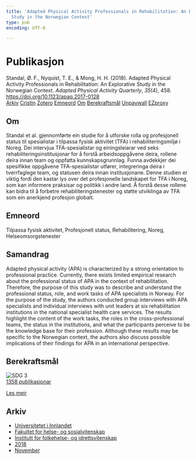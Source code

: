 ```yaml
---
title: 'Adapted Physical Activity Professionals in Rehabilitation: An Explorative
  Study in the Norwegian Context'
type: pub
encoding: UTF-8

---
```

<h1>Publikasjon</h1>
<article id="csl-bib-container-MYG25E9V" class="csl-bib-container">
  <div class="csl-bib-body"> <div class="csl-entry">Standal, Ø. F., Nyquist, T. E., &#38; Mong, H. H. (2018). Adapted Physical Activity Professionals in Rehabilitation: An Explorative Study in the Norwegian Context. <i>Adapted Physical Activity Quarterly</i>, <i>35</i>(4), 458. <a href="https://doi.org/10.1123/apaq.2017-0128">https://doi.org/10.1123/apaq.2017-0128</a></div> </div>
  <div class="csl-bib-buttons">
    <a href="#taxonomy-article-MYG25E9V" alt="archive" class="csl-bib-button">Arkiv</a>
    <a href="https://app.cristin.no/results/show.jsf?id=1634780" alt="Cristin" class="csl-bib-button">Cristin</a>
    <a href="http://zotero.org/groups/5881554/items/MYG25E9V" alt="Zotero" class="csl-bib-button">Zotero</a>
    <a href="#keywords-article-MYG25E9V" alt="keywords" class="csl-bib-button">Emneord</a>
    <a href="#about-article-MYG25E9V" alt="about_pub" class="csl-bib-button">Om</a>
    <a href="#sdg-article-MYG25E9V" alt="sdg" class="csl-bib-button">Berekraftsmål</a>
    <a href="https://brage.inn.no/inn-xmlui/bitstream/11250/2646753/1/APA%2bprofessionals.pdf" alt="Unpaywall" class="csl-bib-button">Unpaywall</a>
    <a href="https://brage.inn.no/inn-xmlui/bitstream/11250/2646753/1/APA%2bprofessionals.pdf" alt="EZproxy" class="csl-bib-button">EZproxy</a>
  </div>
  <div id="csl-bib-meta-container-MYG25E9V"></div>
</article>
<div id="csl-bib-meta-MYG25E9V" class="csl-bib-meta">
  <article id="about-article-MYG25E9V" class="about_pub-article">
    <h1>Om</h1>
    Standal et al. gjennomførte ein studie for å utforske rolla og profesjonell status til spesialistar i tilpassa fysisk aktivitet (TFA) i rehabiliteringsmiljø i Noreg. Dei intervjua TFA-spesialistar og einingsleiarar ved seks rehabiliteringsinstitusjonar for å forstå arbeidsoppgåvene deira, rollene deira innan team og oppfatta kunnskapsgrunnlag. Funna avdekkjer dei spesifikke oppgåvene TFA-spesialistar utfører, integreringa deira i tverrfaglege team, og statusen deira innan institusjonane. Denne studien er viktig fordi den kastar lys over det profesjonelle landskapet for TFA i Noreg, som kan informere praksisar og politikk i andre land. Å forstå desse rollene kan bidra til å forbetre rehabiliteringstenester og støtte utviklinga av TFA som ein anerkjend profesjon globalt.
  </article>
  <article id="keywords-article-MYG25E9V" class="keywords-article">
    <h1>Emneord</h1>
    Tilpassa fysisk aktivitet, Profesjonell status, Rehabilitering, Noreg, Helseomsorgstenester
  </article>
  <article id="abstract-article-MYG25E9V" class="abstract-article">
    <h1>Samandrag</h1>
    Adapted physical activity (APA) is characterized by a strong orientation to professional practice. Currently, there exists limited empirical research about the professional status of APA in the context of rehabilitation. Therefore, the purpose of this study was to describe and understand the professional status, role, and work tasks of APA specialists in Norway. For the purpose of the study, the authors conducted group interviews with APA specialists and individual interviews with unit leaders at six rehabilitation institutions in the national specialist health care services. The results highlight the content of the work tasks, the roles in the cross-professional teams, the status in the institutions, and what the participants perceive to be the knowledge base for their profession. Although these results may be specific to the Norwegian context, the authors also discuss possible implications of their findings for APA in an international perspective.
  </article>
  <article id="sdg-article-MYG25E9V" class="sdg-article">
    <h1>Berekraftsmål</h1>
    <div class="sdg-container"><div id="sdg3" class="sdg">
        <img src="{{< params subfolder >}}images/sdg/sdg03_nn.png" class="image" alt="SDG 3">
        <div class="sdg-overlay">
          <a href="/nn/archive/?key=?sdg=3#archive" class="sdg-publication-count"><span>1358</span> publikasjonar</a>
          <p><a href="https://fn.no/om-fn/fns-baerekraftsmaal/god-helse-og-livskvalitet?lang=nno-NO" class="sdg-read-more">Les meir</a></p>
        </div>
      </div></div>
  </article>
  <article id="taxonomy-article-MYG25E9V" class="taxonomy-article">
    <h1>Arkiv</h1>
    <ul>
      <li>
        <a href="/nn/archive/?key=3DCRN523">Universitetet i Innlandet</a>
      </li>
      <li>
        <a href="/nn/archive/?key=IDKFS3MX">Fakultet for helse- og sosialvitenskap</a>
      </li>
      <li>
        <a href="/nn/archive/?key=FJXE3Z8X">Institutt for folkehelse- og idrettsvitenskap</a>
      </li>
      <li>
        <a href="/nn/archive/?key=H5P87HVL">2018</a>
      </li>
      <li>
        <a href="/nn/archive/?key=B6VAV5UR">November</a>
      </li>
    </ul>
  </article>
</div>
